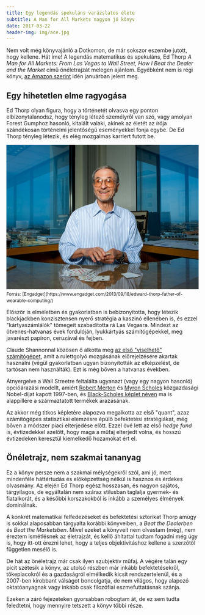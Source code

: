 ```yaml
---
title: Egy legendás spekuláns varázslatos élete
subtitle: A Man for All Markets nagyon jó könyv
date: 2017-03-22
header-img: img/ace.jpg
---
```


Nem volt még könyvajánló a Dotkomon, de már sokszor eszembe jutott, hogy kellene. Hát íme! A legendás matematikus és spekuláns, Ed Thorp _A Man for All Markets: From Las Vegas to Wall Street, How I Beat the Dealer and the Market_ című önéletrajzát melegen ajánlom. Egyébként nem is régi könyv, [az Amazon szerint](https://www.amazon.com/Man-All-Markets-Street-Dealer-ebook/dp/B00SEFEYCI/ref=sr_1_1?ie=UTF8&qid=1489962713&sr=8-1&keywords=man+for+all+markets) idén januárban jelent meg.

## Egy hihetetlen elme ragyogása

Ed Thorp olyan figura, hogy a történetét olvasva egy ponton elbizonytalanodsz, hogy tényleg létező személyről van szó, vagy amolyan Forest Gumphoz hasonló, kitalált valaki, akinek az életét az írója szándékosan történelmi jelentőségű eseményekkel fonja egybe. De Ed Thorp tényleg létezik, és elég mozgalmas karriert futott be.

<img src="/img/posts/ed_thorp.jpeg" alt="">
<small>Forrás: [Engadget](https://www.engadget.com/2013/09/18/edward-thorp-father-of-wearable-computing/)</small>

Először is elméletben és gyakorlatban is bebizonyította, hogy létezik blackjackben konzisztensen nyerő stratégia a kaszinó ellenében is, és ezzel "kártyaszámlálók" tömegeit szabadította rá Las Vegasra. Mindezt az ötvenes-hatvanas évek fordulóján, lyukkártyás számítógépekkel, meg javarészt papíron, ceruzával és fejben.

Claude Shannonnal közösen ő alkotta meg [az első "viselhető" számítógépet](https://www.engadget.com/2013/09/18/edward-thorp-father-of-wearable-computing/), amit a rulettgolyó mozgásának előrejelzésére akartak használni (végül gyakorlatban ugyan bizonyították az elképzelést, de tartósan nem használták). Ezt is még bőven a hatvanas években.

Átnyergelve a Wall Streetre feltalálta ugyanazt (vagy egy nagyon hasonló) opcióárazási modellt, amiért [Robert Merton](https://en.wikipedia.org/wiki/Robert_C._Merton) és [Myron Scholes](https://en.wikipedia.org/wiki/Myron_Scholes) közgazdasági Nobel-díjat kapott 1997-ben, és [Black-Scholes képlet néven](https://en.wikipedia.org/wiki/Black%E2%80%93Scholes) ma is alappillére a származtatott termékek árazásának.

Az akkor még titkos képletére alapozva megalkotta az első "quant", azaz számítógépes statisztikai elemzésre épülő befektetési stratégiákat, még bőven a módszer piaci elterjedése előtt. Ezzel övé lett az első _hedge fund_ is, évtizedekkel azelőtt, hogy maga a műfaj elterjedt volna, és hosszú évtizedeken keresztül kiemelkedő hozamokat ért el.

## Önéletrajz, nem szakmai tananyag

Ez a könyv persze nem a szakmai mélységekről szól, ami jó, mert mindenféle háttértudás és előképzettség nélkül is hasznos és érdekes olvasmány. Az elején Ed Thorp egész hosszasan, és nagyon sajátos, tárgyilagos, de egyáltalán nem száraz stílusban taglalja gyermek- és fiatalkorát, és a későbbi korszakokból is inkább a személyes élmények dominálnak.

A konkrét matematikai felfedezéseket és befektetési sztorikat Thorp amúgy is sokkal alaposabban tárgyalta korábbi könyveiben, a _Beat the Dealerben_ és _Beat the Marketsben_. Mivel ezeket a könyveit nem olvastam (még), nem éreztem ismétlésnek az életrajzát, és kellő áhítattal tudtam fogadni még úgy is, hogy itt-ott érezni lehet, hogy a teljes objektivitáshoz kellene a szerzőtől független mesélő is. 

De hát az önéletrajz már csak ilyen szubjektív műfaj. A végére talán egy picit szétesik a könyv, az utolsó részben már inkább befektetésekről, tőkepiacokról és a gazdaságról elmélkedik kicsit rendszertelenül, és a 2007-ben kirobbant válságot boncolgatja, de nem világos, hogy alapozó oktatóanyagnak vagy inkább csak filozófiai eszmefuttatásnak szánja. 

Ezeken a záró fejezeteken gyorsabban robogtam át, de ez sem tudta feledtetni, hogy mennyire tetszett a könyv többi része.
